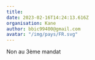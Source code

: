 ```yaml
---
title: 
date: 2023-02-16T14:24:13.616Z
organisation: Kane
author: bbic99400@gmail.com
avatar: "/img/pays/FR.svg"
---
```


Non au 3ème mandat